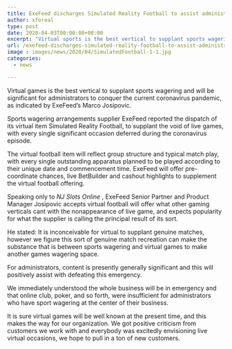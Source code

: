 ```yaml
---
title: ExeFeed discharges Simulated Reality Football to assist administrators with conquering sports wagering shortfall
author: xforeal 
type: post
date: 2020-04-03T00:00:00+00:00
excerpt: "Virtual sports is the best vertical to supplant sports wagering and will be significant for administrators to beat the current coronavirus pandemic, as indicated by ExeFeed's Marco Josipovic "
url: /exefeed-discharges-simulated-reality-football-to-assist-administrators-with-conquering-sports-wagering-shortfall/
image : images/news/2020/04/SimulatedFootball-1-1.jpg
categories:
  - news

---
```

Virtual games is the best vertical to supplant sports wagering and will be significant for administrators to conquer the current coronavirus pandemic, as indicated by ExeFeed&#8217;s Marco Josipovic. 

Sports wagering arrangements supplier ExeFeed reported the dispatch of its virtual item Simulated Reality Football, to supplant the void of live games, with every single significant occasion deferred during the coronavirus episode. 

The virtual football item will reflect group structure and typical match play, with every single outstanding apparatus planned to be played according to their unique date and commencement time. ExeFeed will offer pre-coordinate chances, live BetBuilder and cashout highlights to supplement the virtual football offering. 

Speaking only to _NJ Slots Online_ , ExeFeed Senior Partner and Product Manager Josipovic accepts virtual football will offer what other gaming verticals cant with the nonappearance of live game, and expects popularity for what the supplier is calling the principal result of its sort. 

He stated: It is inconceivable for virtual to supplant genuine matches, however we figure this sort of genuine match recreation can make the substance that is between sports wagering and virtual games to make another games wagering space. 

For administrators, content is presently generally significant and this will positively assist with defeating this emergency. 

We immediately understood the whole business will be in emergency and that online club, poker, and so forth, were insufficient for administrators who have sport wagering at the center of their business. 

It is sure virtual games will be well known at the present time, and this makes the way for our organization. We got positive criticism from customers we work with and everybody was excitedly envisioning live virtual occasions, we hope to pull in a ton of new customers.